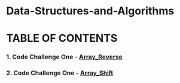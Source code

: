 # Data-Structures-and-Algorithms

# TABLE OF CONTENTS
### 1. Code Challenge One - [Array_Reverse](https://github.com/kochsj/python-data-structures-and-algorithms/tree/master/challenges/array_reverse)
### 2. Code Challenge One - [Array_Shift](https://github.com/kochsj/python-data-structures-and-algorithms/tree/master/challenges/array_shift)

